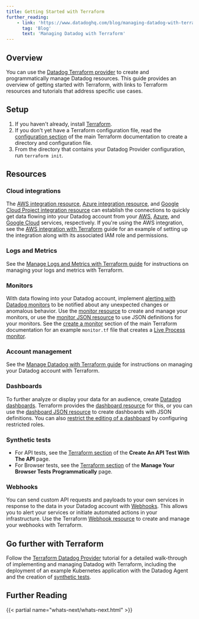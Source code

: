 ```yaml
---
title: Getting Started with Terraform
further_reading:
    - link: 'https://www.datadoghq.com/blog/managing-datadog-with-terraform/'
      tag: 'Blog'
      text: 'Managing Datadog with Terraform'
---
```


## Overview

You can use the [Datadog Terraform provider][2] to create and programmatically manage Datadog resources. This guide provides an overview of getting started with Terraform, with links to Terraform resources and tutorials that address specific use cases.

## Setup

1. If you haven't already, install [Terraform][1].
2. If you don't yet have a Terraform configuration file, read the [configuration section][3] of the main Terraform documentation to create a directory and configuration file.
3. From the directory that contains your Datadog Provider configuration, run `terraform init`.

## Resources

### Cloud integrations

The [AWS integration resource][9], [Azure integration resource][10], and [Google Cloud Project integration resource][11] can establish the connections to quickly get data flowing into your Datadog account from your [AWS][12], [Azure][13], and [Google Cloud][14] services, respectively. If you're using the AWS integration, see the [AWS integration with Terraform][27] guide for an example of setting up the integration along with its associated IAM role and permissions.

### Logs and Metrics

See the [Manage Logs and Metrics with Terraform guide][20] for instructions on managing your logs and metrics with Terraform.

### Monitors

With data flowing into your Datadog account, implement [alerting with Datadog monitors][8] to be notified about any unexpected changes or anomalous behavior. Use the [monitor resource][4] to create and manage your monitors, or use the [monitor JSON resource][5] to use JSON definitions for your monitors. See the [create a monitor][6] section of the main Terraform documentation for an example `monitor.tf` file that creates a [Live Process monitor][7].

### Account management

See the [Manage Datadog with Terraform guide][19] for instructions on managing your Datadog account with Terraform.

### Dashboards

To further analyze or display your data for an audience, create [Datadog dashboards][18]. Terraform provides the [dashboard resource][15] for this, or you can use the [dashboard JSON resource][16] to create dashboards with JSON definitions. You can also [restrict the editing of a dashboard][17] by configuring restricted roles.

### Synthetic tests

   - For API tests, see the [Terraform section][21] of the **Create An API Test With The API** page.
   - For Browser tests, see the [Terraform section][22] of the **Manage Your Browser Tests Programmatically** page.

### Webhooks

You can send custom API requests and payloads to your own services in response to the data in your Datadog account with [Webhooks][29]. This allows you to alert your services or initiate automated actions in your infrastructure. Use the Terraform [Webhook resource][30] to create and manage your webhooks with Terraform.

## Go further with Terraform

Follow the [Terraform Datadog Provider][28] tutorial for a detailed walk-through of implementing and managing Datadog with Terraform, including the deployment of an example Kubernetes application with the Datadog Agent and the creation of [synthetic tests][31].

## Further Reading

{{< partial name="whats-next/whats-next.html" >}}

[1]: https://learn.hashicorp.com/tutorials/terraform/install-cli
[2]: https://registry.terraform.io/providers/DataDog/datadog/latest/docs
[3]: /integrations/terraform/#configuration
[4]: https://registry.terraform.io/providers/DataDog/datadog/latest/docs/resources/monitor
[5]: https://registry.terraform.io/providers/DataDog/datadog/latest/docs/resources/monitor_json
[6]: /integrations/terraform/#create-a-monitor
[7]: /monitors/types/process/
[8]: /monitors/
[9]: https://registry.terraform.io/providers/DataDog/datadog/latest/docs/resources/integration_aws
[10]: https://registry.terraform.io/providers/DataDog/datadog/latest/docs/resources/integration_azure
[11]: https://registry.terraform.io/providers/DataDog/datadog/latest/docs/resources/integration_gcp_sts
[12]: /integrations/amazon_web_services/
[13]: /integrations/azure/
[14]: /integrations/google_cloud_platform/
[15]: https://registry.terraform.io/providers/DataDog/datadog/latest/docs/resources/dashboard
[16]: https://registry.terraform.io/providers/DataDog/datadog/latest/docs/resources/dashboard_json
[17]: /dashboards/guide/how-to-use-terraform-to-restrict-dashboard-edit/
[18]: /dashboards/
[19]: /account_management/guide/manage-datadog-with-terraform/
[20]: /logs/guide/manage_logs_and_metrics_with_terraform/
[21]: /synthetics/guide/create-api-test-with-the-api/#terraform
[22]: /synthetics/guide/manage-browser-tests-through-the-api/#manage-your-browser-tests-with-terraform
[27]: /integrations/guide/aws-terraform-setup
[28]: https://developer.hashicorp.com/terraform/tutorials/use-case/datadog-provider
[29]: /integrations/webhooks/
[30]: https://registry.terraform.io/providers/DataDog/datadog/latest/docs/resources/webhook
[31]: /synthetics/
